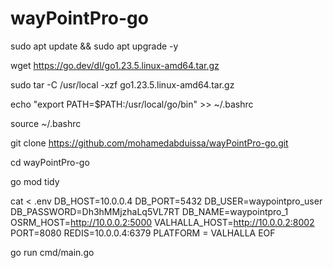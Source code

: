 # wayPointPro-go
sudo apt update && sudo apt upgrade -y

wget https://go.dev/dl/go1.23.5.linux-amd64.tar.gz

sudo tar -C /usr/local -xzf go1.23.5.linux-amd64.tar.gz

echo "export PATH=\$PATH:/usr/local/go/bin" >> ~/.bashrc

source ~/.bashrc

git clone https://github.com/mohamedabduissa/wayPointPro-go.git

cd wayPointPro-go

go mod tidy

cat <<EOF > .env
DB_HOST=10.0.0.4
DB_PORT=5432
DB_USER=waypointpro_user
DB_PASSWORD=Dh3hMMjzhaLq5VL7RT
DB_NAME=waypointpro_1
OSRM_HOST=http://10.0.0.2:5000
VALHALLA_HOST=http://10.0.0.2:8002
PORT=8080
REDIS=10.0.0.4:6379
PLATFORM = VALHALLA
EOF

go run cmd/main.go

